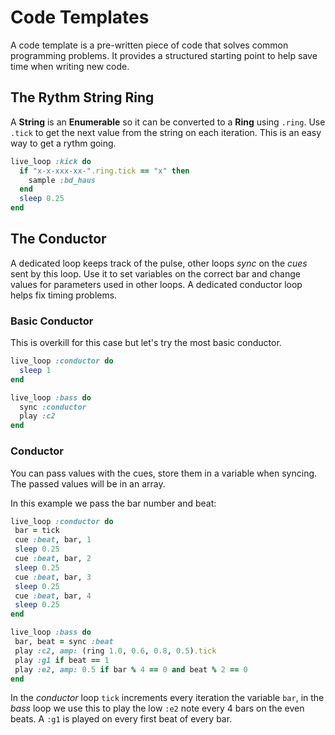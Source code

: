 # Code Templates

A code template is a pre-written piece of code that solves common programming problems. It provides a structured starting point to help save time when writing new code.

## The Rythm String Ring
A **String** is an **Enumerable** so it can be converted to a **Ring** using `.ring`. Use `.tick` to get the next value from the string on each iteration. This is an easy way to get a rythm going.

```ruby
live_loop :kick do
  if "x-x-xxx-xx-".ring.tick == "x" then
    sample :bd_haus
  end
  sleep 0.25
end
```

## The Conductor 
A dedicated loop keeps track of the pulse, other loops *sync* on the *cues* sent by this loop. Use it to set variables on the correct bar and change values for parameters used in other loops. A dedicated conductor loop helps fix timing problems.

### Basic Conductor
This is overkill for this case but let's try the most basic conductor.

```ruby
live_loop :conductor do
  sleep 1
end

live_loop :bass do
  sync :conductor
  play :c2
end
```
 ### Conductor 
 You can pass values with the cues, store them in a variable when syncing. The passed values will be in an array.

In this example we pass the bar number and beat:
 ```ruby
live_loop :conductor do
  bar = tick
  cue :beat, bar, 1
  sleep 0.25
  cue :beat, bar, 2
  sleep 0.25
  cue :beat, bar, 3
  sleep 0.25
  cue :beat, bar, 4
  sleep 0.25
end

live_loop :bass do
  bar, beat = sync :beat
  play :c2, amp: (ring 1.0, 0.6, 0.8, 0.5).tick
  play :g1 if beat == 1
  play :e2, amp: 0.5 if bar % 4 == 0 and beat % 2 == 0
end
```

In the *conductor* loop `tick` increments every iteration the variable `bar`, in the *bass* loop we use this to play the low `:e2` note every 4 bars on the even beats. A `:g1` is played on every first beat of every bar.
